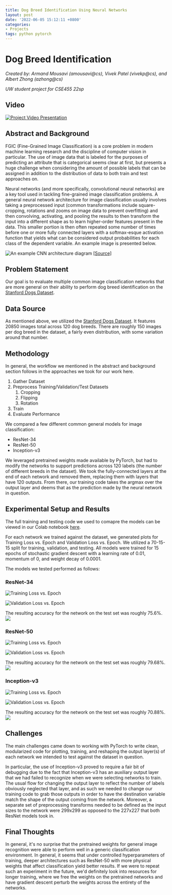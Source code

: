 ```yaml
---
title: Dog Breed Identification Using Neural Networks
layout: post
date: '2022-06-05 15:12:11 +0800'
categories:
- Projects
tags: python pytorch
---
```



# Dog Breed Identification

*Created by: Armand Mousavi (amousavi@cs), Vivek Patel (vivekp@cs), and Albert Zhong (azhong@cs)*

*UW student project for CSE455 22sp*

## Video

[![Project Video Presentation](http://img.youtube.com/vi/pWN0kjnHRRs/0.jpg)](https://youtu.be/pWN0kjnHRRs "Video")

## Abstract and Background

FGIC (Fine-Grained Image Classification) is a core problem in modern machine learning research and the discipline of computer vision in particular. The use of image data that is labeled for the purposes of predicting an attribute that is categorical seems clear at first, but presents a huge challenge when considering the amount of possible labels that can be assigned in addition to the distribution of data to both train and test approaches on.

Neural networks (and more specifically, convolutional neural networks) are a key tool used in tackling fine-grained image classification problems. A general neural network architecture for image classification usually involves taking a preprocessed input (common transformations include square-cropping, rotations and zooms on image data to prevent overfitting) and then convolving, activating, and pooling the results to then transform the input into a different shape as to learn higher-order features present in the data. This smaller portion is then often repeated some number of times before one or more fully connected layers with a softmax-esque activation function that yields what can be considered output probabilities for each class of the dependent variable. An example image is presented below.

![An example CNN architecture diagram](https://www.researchgate.net/publication/322848501/figure/fig2/AS:589054651420677@1517452981243/CNN-architecture-used-to-perform-image-classification-Ant-specimen-photograph-by-April.png)
[[Source]](https://www.researchgate.net/figure/CNN-architecture-used-to-perform-image-classification-Ant-specimen-photograph-by-April_fig2_322848501)

## Problem Statement

Our goal is to evaluate multiple common image classification networks that are more general on their ability to perform dog breed identification on the [Stanford Dogs Dataset](http://vision.stanford.edu/aditya86/ImageNetDogs/).

## Data Source
As mentioned above, we utilized the [Stanford Dogs Dataset](http://vision.stanford.edu/aditya86/ImageNetDogs/). It features 20850 images total across 120 dog breeds. There are roughly 150 images per dog breed in the dataset, a fairly even distribution, with some variation around that number.

## Methodology
In general, the workflow we mentioned in the abstract and background section follows in the approaches we took for our work here. 

1. Gather Dataset
2. Preprocess Training/Validation/Test Datasets
    1. Cropping
    2. Flipping
    3. Rotation
3. Train
4. Evaluate Performance

We compared a few different common general models for image classification:

* ResNet-34
* ResNet-50
* Inception-v3

We leveraged pretrained weights made available by PyTorch, but had to modify the networks to support predictions across 120 labels (the number of different breeds in the dataset). We took the fully-connected layers at the end of each network and removed them, replacing them with layers that have 120 outputs. From there, our training code takes the argmax over the output layer and deems that as the prediction made by the neural network in question.

## Experimental Setup and Results

The full training and testing code we used to comapre the models can be viewed in our Colab notebook [here](https://colab.research.google.com/drive/1n4Donev0PE45W8-coGbfZ-s5n1rdc0x8?usp=sharing).

For each network we trained against the dataset, we generated plots for Training Loss vs. Epoch and Validation Loss vs. Epoch. We utilized a 70-15-15 split for training, validation, and testing. All models were trained for 15 epochs of stochastic gradient descent with a learning rate of 0.01, momentum of 0, and weight decay of 0.0001.

The models we tested performed as follows:

### ResNet-34
![Training Loss vs. Epoch](https://github.com/albert-zhong/dog-breed-identification/blob/main/Training%20Loss%20vs%20Epoch%20-%20Modified%20Resnet-34.png?raw=true)

![Validation Loss vs. Epoch](https://github.com/albert-zhong/dog-breed-identification/blob/main/Validation%20Loss%20vs%20Epoch%20-%20Modified%20Resnet-34.png?raw=true)

The resulting accuracy for the network on the test set was roughly 75.6%.
![](https://github.com/albert-zhong/dog-breed-identification/blob/main/Resnet-34%20Accuracy.png?raw=true)

### ResNet-50
![Training Loss vs. Epoch](https://github.com/albert-zhong/dog-breed-identification/blob/main/Training%20Loss%20vs%20Epoch%20-%20Modified%20Resnet-50.png?raw=true)

![Validation Loss vs. Epoch](https://github.com/albert-zhong/dog-breed-identification/blob/main/Validation%20Loss%20vs%20Epoch%20-%20Modified%20Resnet-50.png?raw=true)

The resulting accuracy for the network on the test set was roughly 79.68%.
![](https://github.com/albert-zhong/dog-breed-identification/blob/main/Resnet-50%20Accuracy.png?raw=true)

### Inception-v3
![Training Loss vs. Epoch](https://github.com/albert-zhong/dog-breed-identification/blob/main/Training%20Loss%20vs%20Epoch%20-%20Modified%20Inception-v3.png?raw=true)

![Validation Loss vs. Epoch](https://github.com/albert-zhong/dog-breed-identification/blob/main/Validation%20Loss%20vs%20Epoch%20-%20Modified%20Inception-v3.png?raw=true)

The resulting accuracy for the network on the test set was roughly 70.88%.
![](https://github.com/albert-zhong/dog-breed-identification/blob/main/Incepton-v3%20Accuracy.png?raw=true)



## Challenges
The main challenges came down to working with PyTorch to write clean, modularized code for plotting, training, and reshaping the output layer(s) of each network we intended to test against the dataset in question.

In particular, the use of Inception-v3 proved to require a fair bit of debugging due to the fact that Inception-v3 has an auxiliary output layer that we had failed to recognize when we were selecting networks to train. The usual flow for changing the output layer to reflect the number of labels obviously neglected that layer, and as such we needed to change our training code to grab those outputs in order to have the destination variable match the shape of the output coming from the network. Moreover, a separate set of preprocessing transforms needed to be defined as the input sizes to the network were 299x299 as opposed to the 227x227 that both ResNet models took in.

## Final Thoughts
In general, it's no surprise that the pretrained weights for general image recognition were able to perform well in a generic classification environment. In general, it seems that under controlled hyperparameters of training, deeper architectures such as ResNet-50 with more physical weights that affect classification yield better results. If we were to repeat such an experiment in the future, we'd definitely look into resources for longer training, where we free the weights on the pretrained networks and have gradient descent perturb the weights across the entirety of the networks.